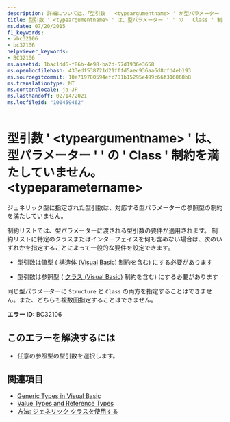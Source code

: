 ```yaml
---
description: 詳細については、「型引数 ' <typeargumentname> ' が型パラメーター ' ' の ' Class ' 制約を満たしていません」を参照してください。 <typeparametername>
title: 型引数 ' <typeargumentname> ' は、型パラメーター ' ' の ' Class ' 制約を満たしていません。 <typeparametername>
ms.date: 07/20/2015
f1_keywords:
- vbc32106
- bc32106
helpviewer_keywords:
- BC32106
ms.assetid: 1bac1dd6-f86b-4e98-ba2d-57d1936e3658
ms.openlocfilehash: 433edf538721d21fffd5aec936aa6d8cfd4eb193
ms.sourcegitcommit: 10e719780594efc781b15295e499c66f316068b8
ms.translationtype: MT
ms.contentlocale: ja-JP
ms.lasthandoff: 02/14/2021
ms.locfileid: "100459462"
---
```

# <a name="type-argument-typeargumentname-does-not-satisfy-the-class-constraint-for-type-parameter-typeparametername"></a>型引数 ' \<typeargumentname> ' は、型パラメーター ' ' の ' Class ' 制約を満たしていません。 \<typeparametername>

ジェネリック型に指定された型引数は、対応する型パラメーターの参照型の制約を満たしていません。  
  
 制約リストでは、型パラメーターに渡される型引数の要件が適用されます。 制約リストに特定のクラスまたはインターフェイスを何も含めない場合は、次のいずれかを指定することによって一般的な要件を設定できます。  
  
- 型引数は値型 ( [構造体 (Visual Basic)](../language-reference/statements/structure-statement.md) 制約を含む) にする必要があります  
  
- 型引数は参照型 ( [クラス (Visual Basic)](../language-reference/statements/class-statement.md) 制約を含む) にする必要があります  
  
 同じ型パラメーターに `Structure` と `Class` の両方を指定することはできません。また、どちらも複数回指定することはできません。  
  
 **エラー ID:** BC32106  
  
## <a name="to-correct-this-error"></a>このエラーを解決するには  
  
- 任意の参照型の型引数を選択します。  
  
## <a name="see-also"></a>関連項目

- [Generic Types in Visual Basic](../programming-guide/language-features/data-types/generic-types.md)
- [Value Types and Reference Types](../programming-guide/language-features/data-types/value-types-and-reference-types.md)
- [方法: ジェネリック クラスを使用する](../programming-guide/language-features/data-types/how-to-use-a-generic-class.md)

